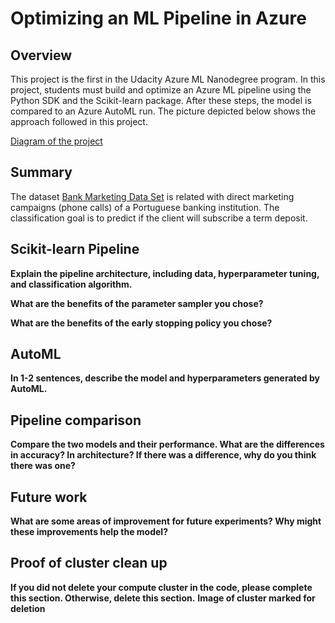 # Optimizing an ML Pipeline in Azure

## Overview

This project is the first in the Udacity Azure ML Nanodegree program. In this project, students must build and optimize an Azure ML pipeline using the Python SDK and the Scikit-learn package. After these steps, the model is compared to an Azure AutoML run. The picture depicted below shows the approach followed in this project.

[Diagram of the project](https://github.com/michelmf/azure-ml/blob/main/Optimizing%20an%20ML%20Pipeline%20in%20Azure/diagram.PNG)

## Summary
The dataset [Bank Marketing Data Set](https://archive.ics.uci.edu/ml/datasets/bank+marketing) is related with direct marketing campaigns (phone calls) of a Portuguese banking institution. The classification goal is to predict if the client will subscribe a term deposit.

## Scikit-learn Pipeline
**Explain the pipeline architecture, including data, hyperparameter tuning, and classification algorithm.**

**What are the benefits of the parameter sampler you chose?**

**What are the benefits of the early stopping policy you chose?**

## AutoML
**In 1-2 sentences, describe the model and hyperparameters generated by AutoML.**

## Pipeline comparison
**Compare the two models and their performance. What are the differences in accuracy? In architecture? If there was a difference, why do you think there was one?**

## Future work
**What are some areas of improvement for future experiments? Why might these improvements help the model?**

## Proof of cluster clean up
**If you did not delete your compute cluster in the code, please complete this section. Otherwise, delete this section.**
**Image of cluster marked for deletion**
